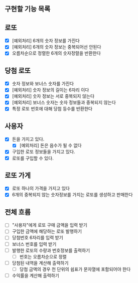 ## 구현할 기능 목록

## 로또

- [x] [예외처리] 6개의 숫자 정보를 가진다
- [x] [예외처리] 6개의 숫자 정보는 중복되어선 안된다
- [x] 오름차순으로 정렬한 6개의 숫자정렬을 반환한다

## 당첨 로또

- [x] 숫자 정보와 보너스 숫자를 가진다
- [x] [예외처리] 숫자 정보의 길이는 6자리 이다
- [x] [예외처리] 숫자 정보는 서로 중복되지 않는다
- [x] [예외처리] 보너스 숫자는 숫자 정보들과 중복되지 않는다
- [x] 특정 로또 번호에 대해 당첨 등수를 반환한다

## 사용자

- [x] 돈을 가지고 있다.
  - [x] [예외처리] 돈은 음수가 될 수 없다
- [x] 구입한 로또 정보들을 가지고 있다.
- [x] 로또를 구입할 수 있다.

## 로또 가게

- [x] 로또 하나의 가격을 가지고 있다
- [x] 6개의 중복되지 않는 숫자정보를 가지는 로또를 생성하고 판매한다

## 전체 흐름

- [ ] "사용자"에게 로또 구매 금액을 입력 받기
- [ ] 구입한 금액에 해당하는 로또 발행하기
- [ ] 당첨번호 6자리를 입력 받기
- [ ] 보너스 번호를 입력 받기
- [ ] 발행한 로또의 수량과 번호정보를 출력하기
  - [ ] 번호는 오름차순으로 정렬
- [ ] 당첨된 내역을 계산해 출력하기
  - [ ] 당첨 금액의 경우 천 단위의 쉼표가 문자열에 포함되어야 한다
- [ ] 수익률을 계산해 출력하기
